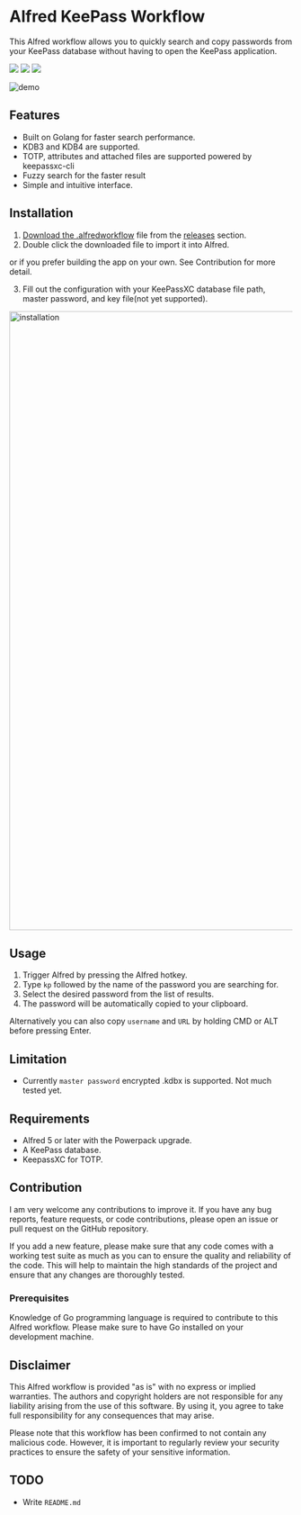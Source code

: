 # Alfred KeePass Workflow
This Alfred workflow allows you to quickly search and copy passwords from your KeePass database without having to open the KeePass application.

<img src="https://img.shields.io/github/license/mikyk10/alfred-keepass"> <img src="https://img.shields.io/github/last-commit/mikyk10/alfred-keepass"> <img src="https://img.shields.io/github/downloads/mikyk10/alfred-keepass/total">

![demo](https://user-images.githubusercontent.com/4987502/218909942-34f80265-de15-4338-8238-b7cd2d2d6ddf.gif)

## Features

- Built on Golang for faster search performance. 
- KDB3 and KDB4 are supported.
- TOTP, attributes and attached files are supported powered by keepassxc-cli
- Fuzzy search for the faster result
- Simple and intuitive interface.

## Installation
1. [Download the .alfredworkflow](https://github.com/mikyk10/alfred-keepass/tags) file from the [releases](https://github.com/mikyk10/alfred-keepass/tags) section.
2. Double click the downloaded file to import it into Alfred.

or if you prefer building the app on your own. See Contribution for more detail.

3. Fill out the configuration with your KeePassXC database file path, master password, and key file(not yet supported).

<img width="1100" alt="installation" src="https://user-images.githubusercontent.com/4987502/218407644-7069c96a-7c63-4b94-8385-2c30e3bf45c0.png">

## Usage
1. Trigger Alfred by pressing the Alfred hotkey.
2. Type `kp` followed by the name of the password you are searching for.
3. Select the desired password from the list of results.
4. The password will be automatically copied to your clipboard.

Alternatively you can also copy `username` and `URL` by holding CMD or ALT before pressing Enter.

## Limitation

* Currently `master password` encrypted .kdbx is supported. Not much tested yet.

## Requirements

* Alfred 5 or later with the Powerpack upgrade.
* A KeePass database.
* KeepassXC for TOTP.

## Contribution
I am very welcome any contributions to improve it. If you have any bug reports, feature requests, or code contributions, please open an issue or pull request on the GitHub repository.

If you add a new feature, please make sure that any code comes with a working test suite as much as you can to ensure the quality and reliability of the code. This will help to maintain the high standards of the project and ensure that any changes are thoroughly tested.

### Prerequisites
Knowledge of Go programming language is required to contribute to this Alfred workflow. Please make sure to have Go installed on your development machine.

## Disclaimer
This Alfred workflow is provided "as is" with no express or implied warranties. The authors and copyright holders are not responsible for any liability arising from the use of this software. By using it, you agree to take full responsibility for any consequences that may arise.

Please note that this workflow has been confirmed to not contain any malicious code. However, it is important to regularly review your security practices to ensure the safety of your sensitive information.

## TODO
* Write `README.md`
